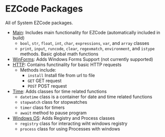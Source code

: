 # EZCode Packages

All of System EZCode packages. 
- [Main](Main/README.md): Includes main functionality for EZCode (automatically included in build)
   - `bool`, `str`, `float`, `int`, `char`, `expressions`, `var`, and `array` classes
   - `print`, `input`, `runcode`, `clear`, `regexmatch`, `environment`, and `istype` methods. Basic global math functions
- [WinForms](WinForms%20(not%20working)/README.md): Adds Windows Forms Support (not currently supported)
- [HTTP](HTTP/README.md): Contains functinality for basic HTTP requests
  - Methods include:
    - `install` Install file from url to file
    - `GET` GET request
    - `POST` POST request
- [Time](time/README.md): Adds classes for time related functions
  - `datetime` class is a container for date and time related functions
  - `stopwatch` class for stopwatches
  - `timer` class for timers 
  - `await` method to pause program
- [Windows OS](Windows-OS/README.md): Adds Registry and Process classes
  - `registry` class for interacting wiht windows registry
  - `process` class for using Processes with windows
  

